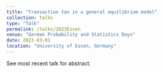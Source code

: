 ```yaml
---
title: "Transaction tax in a general equilibrium model"
collection: talks
type: "Talk"
permalink: /talks/2023Essen
venue: "German Probability and Statistics Days"
date: 2023-03-01
location: "University of Essen, Germany"
---
```


See most recent talk for abstract.
